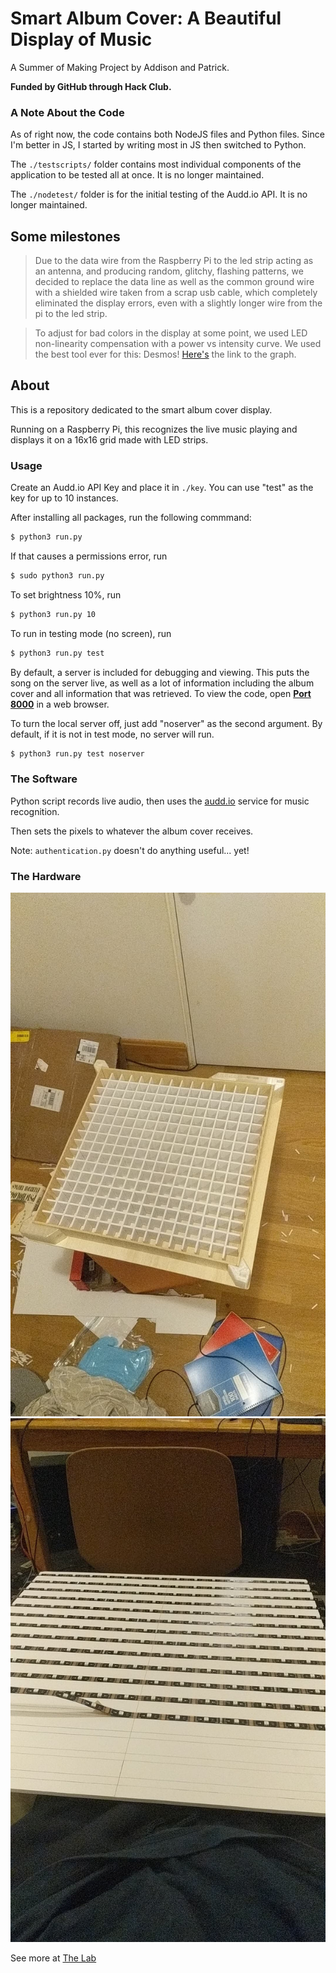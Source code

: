 # Smart Album Cover: A Beautiful Display of Music
A Summer of Making Project by Addison and Patrick. 

**Funded by GitHub through Hack Club.**

### A Note About the Code
As of right now, the code contains both NodeJS files and Python files. Since I'm better in JS, I started by writing most in JS then switched to Python.

The `./testscripts/` folder contains most individual components of the application to be tested all at once. It is no longer maintained.

The `./nodetest/` folder is for the initial testing of the Audd.io API. It is no longer maintained.

## Some milestones

>Due to the data wire from the Raspberry Pi to the led strip acting as an antenna, and producing random, glitchy, flashing patterns, we decided to replace the  data line as well as the common ground wire with a shielded wire taken from a scrap usb cable, which completely eliminated the display errors, even with a slightly longer wire from the pi to the led strip.

>To adjust for bad colors in the display at some point, we used LED non-linearity compensation with a power vs intensity curve. We used the best tool ever for this: Desmos! [Here's](https://www.desmos.com/calculator/maqayzhvgg) the link to the graph.

## About
This is a repository dedicated to the smart album cover display. 

Running on a Raspberry Pi, this recognizes the live music playing and displays it on a 16x16 grid made with LED strips.

### Usage
Create an Audd.io API Key and place it in `./key`. You can use "test" as the key for up to 10 instances.

After installing all packages, run the following commmand:
```bash
$ python3 run.py
```
If that causes a permissions error, run
```bash
$ sudo python3 run.py
```

To set brightness 10%, run
```bash
$ python3 run.py 10
```

To run in testing mode (no screen), run
```bash
$ python3 run.py test
```

By default, a server is included for debugging and viewing. This puts the song on the server live, as well as a lot of information including the album cover and all information that was retrieved. 
To view the code, open **[Port 8000](http://localhost:8000)** in a web browser.

To turn the local server off, just add "noserver" as the second argument. By default, if it is not in test mode, no server will run.
```bash
$ python3 run.py test noserver
```

### The Software 

Python script records live audio, then uses the [audd.io](https://audd.io) service for music recognition.

Then sets the pixels to whatever the album cover receives.

Note: `authentication.py` doesn't do anything useful... yet!

### The Hardware

![Top](assets/top.jpg)
![LED](assets/led.jpg)

See more at [The Lab](https://thelab.gallery/user/AddisonHenikoff)
